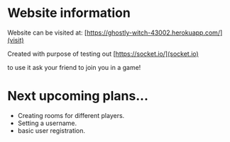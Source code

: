 # Website information
Website can be visited at: [https://ghostly-witch-43002.herokuapp.com/](visit)

Created with purpose of testing out [https://socket.io/](socket.io)

to use it ask your friend to join you in a game!

# Next upcoming plans...
- Creating rooms for different players.
- Setting a username.
- basic user registration.